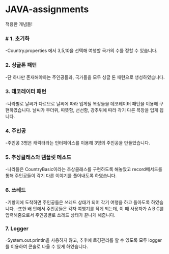 # JAVA-assignments

적용한 개념들!

### # 1. 초기화
-Country.properties 에서 3,5,10을 선택해 여행할 국가의 수를 정할 수 있습니다.

### 2. 싱글톤 패턴
-단 하나만 존재해야하는 주인공들과, 국가들을 모두 싱글 톤 패턴으로 생성하였습니다.

### 3. 데코레이터 패턴
-나라별로 날씨가 다르므로 날씨에 따라 입게될 복장들을 데코레이터 패턴을 이용해 구현하였습니다.
날씨가 무더위, 따뜻함, 선선함, 강추위에 따라 각기 다른 복장을 입게 됩니다.

### 4. 주인공
-주인공 3명은 캐릭터라는 인터페이스를 이용해 3명의 주인공을 만들었습니다.

### 5. 추상클래스와 템플릿 메소드
-나라들은 CountryBasic이라는 추상클래스를 구현하도록 해놓았고 record메서드를 통해 주인공들이 각기 다른 이야기를 풀어내도록 하였습니다.

### 6. 쓰레드
-기항지에 도착하면 주인공들은 쓰레드 상태가 되어 각기 여행을 하고 돌아도록 하였습니다.
-또한 배 안에서 주인공들은 각자 여행기를 적게 되는데, 이 때 사용자가 A B C를 입력해줌으로서 주인공별로 쓰레드 상태가 끝나게 해줍니다.

### 7. Logger
-System.out.println을 사용하지 않고, 추후에 로깅관리를 할 수 있도록 모두 logger를 이용하여 콘솔로 나올 수 있게 하였습니다.
